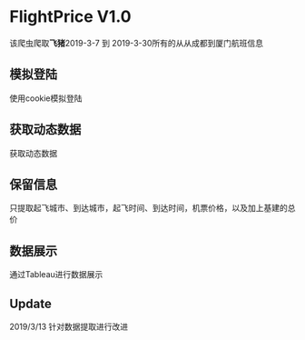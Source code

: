 # FlightPrice V1.0

该爬虫爬取**飞猪**2019-3-7 到 2019-3-30所有的从从成都到厦门航班信息

## 模拟登陆
使用cookie模拟登陆

## 获取动态数据
获取动态数据

## 保留信息
只提取起飞城市、到达城市，起飞时间、到达时间，机票价格，以及加上基建的总价

## 数据展示
通过Tableau进行数据展示

## Update
2019/3/13  针对数据提取进行改进
